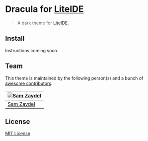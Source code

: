 # Dracula for [LiteIDE](http://github.com/visualfc/liteide)

> A dark theme for [LiteIDE](http://github.com/visualfc/liteide).

## Install

Instructions coming soon.

## Team

This theme is maintained by the following person(s) and a bunch of [awesome contributors](https://github.com/dracula/liteide/graphs/contributors).

[![Sam Zaydel](https://avatars3.githubusercontent.com/u/249424?v=3&s=70)](https://github.com/szaydel) |
--- |
[Sam Zaydel](https://github.com/szaydel) |

## License

[MIT License](./LICENSE)
